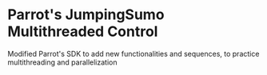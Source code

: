 # Parrot's JumpingSumo Multithreaded Control

<p>Modified Parrot's SDK to add new functionalities and sequences, to practice multithreading and parallelization</p>
